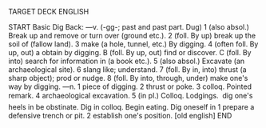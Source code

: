 TARGET DECK
ENGLISH

START
Basic
Dig
Back: —v. (-gg-; past and past part. Dug) 1 (also absol.) Break up and remove or turn over (ground etc.). 2 (foll. By up) break up the soil of (fallow land). 3 make (a hole, tunnel, etc.) By digging. 4 (often foll. By up, out) a obtain by digging. B (foll. By up, out) find or discover. C (foll. By into) search for information in (a book etc.). 5 (also absol.) Excavate (an archaeological site). 6 slang like; understand. 7 (foll. By in, into) thrust (a sharp object); prod or nudge. 8 (foll. By into, through, under) make one's way by digging. —n. 1 piece of digging. 2 thrust or poke. 3 colloq. Pointed remark. 4 archaeological excavation. 5 (in pl.) Colloq. Lodgings.  dig one's heels in be obstinate. Dig in colloq. Begin eating. Dig oneself in 1 prepare a defensive trench or pit. 2 establish one's position. [old english]
END
